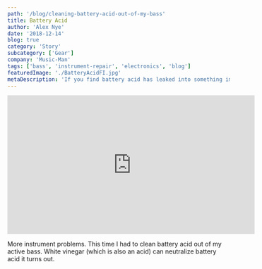 ```yaml
---
path: '/blog/cleaning-battery-acid-out-of-my-bass'
title: Battery Acid
author: 'Alex Nye'
date: '2018-12-14'
blog: true
category: 'Story' 
subcategory: ['Gear']
company: 'Music-Man'
tags: ['bass', 'instrument-repair', 'electronics', 'blog']
featuredImage: './BatteryAcidFI.jpg'
metaDescription: 'If you find battery acid has leaked into something important, here is how to safely and quickly fix the problem.'
---
```

<iframe width="560" height="315" src="https://www.youtube-nocookie.com/embed/WmgMVN2gTtw" frameborder="0" allow="accelerometer; autoplay; encrypted-media; gyroscope; picture-in-picture" allowfullscreen></iframe>

More instrument problems. This time I had to clean battery acid out of my active bass. White vinegar (which is also an acid) can neutralize battery acid it turns out. 

